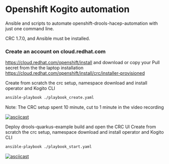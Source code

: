 # Openshift Kogito automation

Ansible and scripts to automate openshift-drools-hacep-automation with just one command line.

CRC 1.7.0, and Ansible must be installed.

### Create an account on cloud.redhat.com
https://cloud.redhat.com/openshift/install and download or copy your Pull secret from the the laptop installation https://cloud.redhat.com/openshift/install/crc/installer-provisioned

Create from scratch the crc setup, namespace download and install operator and Kogito CLI
```sh
ansible-playbook ./playbook_create.yaml
```
Note: The CRC setup spent 10 minute, cut to 1 minute in the video recording

[![asciicast](https://asciinema.org/a/311620.png)](https://asciinema.org/a/311620)

Deploy drools-quarkus-example build and open the CRC UI
Create from scratch the crc setup, namespace download and install operator and Kogito CLI
```sh
ansible-playbook ./playbook_start.yaml
```
[![asciicast](https://asciinema.org/a/311627.png)](https://asciinema.org/a/311627)
